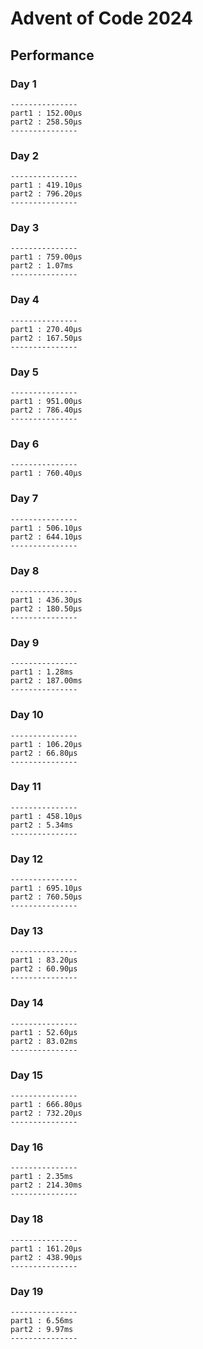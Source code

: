 # Advent of Code 2024

## Performance
### Day 1

````
---------------
part1 : 152.00µs
part2 : 258.50µs
---------------
````
### Day 2

````
---------------
part1 : 419.10µs
part2 : 796.20µs
---------------
````
### Day 3

````
---------------
part1 : 759.00µs
part2 : 1.07ms
---------------
````

### Day 4
````
---------------
part1 : 270.40µs
part2 : 167.50µs
---------------
````

### Day 5
````
---------------
part1 : 951.00µs
part2 : 786.40µs
---------------
````
### Day 6
````
---------------
part1 : 760.40µs
````

### Day 7
````
---------------
part1 : 506.10µs
part2 : 644.10µs
---------------
````

### Day 8
````
---------------
part1 : 436.30µs
part2 : 180.50µs
---------------
````

### Day 9
````
---------------
part1 : 1.28ms
part2 : 187.00ms
---------------
````

### Day 10
````
---------------
part1 : 106.20µs
part2 : 66.80µs
---------------
````

### Day 11
````
---------------
part1 : 458.10µs
part2 : 5.34ms
---------------
````

### Day 12
````
---------------
part1 : 695.10µs
part2 : 760.50µs
---------------
````
### Day 13
````
---------------
part1 : 83.20µs
part2 : 60.90µs
---------------
````

### Day 14
````
---------------
part1 : 52.60µs
part2 : 83.02ms
---------------
````

### Day 15
````
---------------
part1 : 666.80µs
part2 : 732.20µs
---------------
````

### Day 16
````
---------------
part1 : 2.35ms
part2 : 214.30ms
---------------
````

### Day 18
````
---------------
part1 : 161.20µs
part2 : 438.90µs
---------------
````

### Day 19
````
---------------
part1 : 6.56ms
part2 : 9.97ms
---------------
````